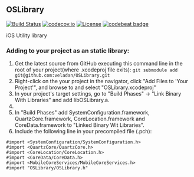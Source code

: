 OSLibrary
---------

[![Build Status](https://travis-ci.org/madcato/OSLibrary.svg?branch=master)](https://travis-ci.org/madcato/OSLibrary)
[![codecov.io](https://codecov.io/github/madcato/OSLibrary/coverage.svg?branch=master)](https://codecov.io/github/madcato/OSLibrary?branch=master)
[![License](https://img.shields.io/dub/l/vibe-d.svg)](https://github.com/madcato/OSLibrary/blob/master/MIT-LICENSE.txt)
[![codebeat badge](https://codebeat.co/badges/f7cff1ca-f733-4add-94bf-26f127b6406c)](https://codebeat.co/projects/github-com-madcato-oslibrary)

iOS Utility library

### Adding to your project as an static library:


1. Get the latest source from GitHub executing this command line in the root of your project(where .xcodeproj file exits):
```git submodule add git@github.com:veladan/OSLibrary.git```
2. Right-click on the your project in the navigator, click "Add Files to 'Your Project'", and browse to and select "OSLibrary.xcodeproj"
3. In your project's target settings, go to "Build Phases" -> "Link Binary With Libraries" and add libOSLibrary.a.
4.
6. In "Build Phases" add SystemConfiguration.framework, QuartzCore.framework, CoreLocation.framework and CoreData.framework to "Linked Binary Wit Libraries".
7. Include the following line in your precompiled file (.pch):  

```
#import <SystemConfiguration/SystemConfiguration.h>
#import <QuartzCore/QuartzCore.h>
#import <CoreLocation/CoreLocation.h>
#import <CoreData/CoreData.h>
#import <MobileCoreServices/MobileCoreServices.h>
#import "OSLibrary/OSLibrary.h"
```

